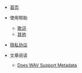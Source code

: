 * [首页](README.md)

* 使用帮助
    * [歌词](help/lyrics.md)
    * [其他](help/other.md)

* [隐私协议](privacy_policy/zh-CN.md)

* 文章阅读
    * [Does WAV Support Metadata](article/DoesWAVSupportMetadata.md)